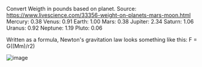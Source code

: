 Convert Weigth in pounds based on planet.
Source: https://www.livescience.com/33356-weight-on-planets-mars-moon.html
Mercury: 0.38
Venus: 0.91
Earth: 1.00
Mars: 0.38
Jupiter: 2.34
Saturn: 1.06
Uranus: 0.92
Neptune: 1.19
Pluto: 0.06

Written as a formula, Newton's gravitation law looks something like this:
F = G((Mm)/r2)

![image](https://user-images.githubusercontent.com/77873775/214472672-b11d7e41-e6aa-4be5-b87d-0a9d0bb767ab.png)
